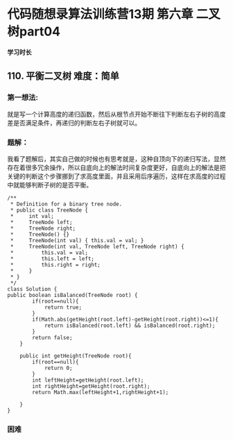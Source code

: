 # 代码随想录算法训练营13期 第六章   二叉树part04

 
 **学习时长**
 
## 110. 平衡二叉树 难度：简单


### 第一想法:

就是写一个计算高度的递归函数，然后从根节点开始不断往下判断左右子树的高度差是否满足条件，再递归的判断左右子树就可以。


### 题解：
我看了题解后，其实自己做的时候也有思考就是，这种自顶向下的递归写法，显然存在着很多冗余操作，所以自底向上的解法时间复杂度更好，自底向上的解法是把关键的判断这个步骤挪到了求高度里面，并且采用后序遍历，这样在求高度的过程中就能够判断子树的是否平衡。

~~~
/**
 * Definition for a binary tree node.
 * public class TreeNode {
 *     int val;
 *     TreeNode left;
 *     TreeNode right;
 *     TreeNode() {}
 *     TreeNode(int val) { this.val = val; }
 *     TreeNode(int val, TreeNode left, TreeNode right) {
 *         this.val = val;
 *         this.left = left;
 *         this.right = right;
 *     }
 * }
 */
class Solution {
public boolean isBalanced(TreeNode root) {
        if(root==null){
            return true;
        }
        if(Math.abs(getHeight(root.left)-getHeight(root.right))<=1){
            return isBalanced(root.left) && isBalanced(root.right);
        }
        return false;
    }

    public int getHeight(TreeNode root){
        if(root==null){
            return 0;
        }
        int leftHeight=getHeight(root.left);
        int rightHeight=getHeight(root.right);
        return Math.max(leftHeight+1,rightHeight+1);

    }
}

~~~

### 困难
